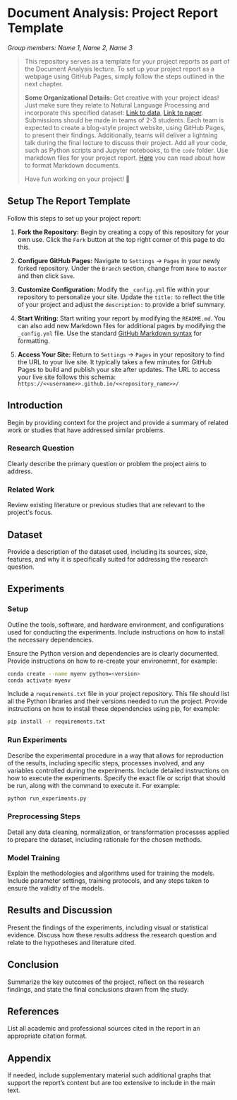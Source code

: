 
# Document Analysis: Project Report Template

_Group members: Name 1, Name 2, Name 3_

> This repository serves as a template for your project reports as part of the Document Analysis lecture. To set up your project report as a webpage using GitHub Pages, simply follow the steps outlined in the next chapter.
>
>**Some Organizational Details:** Get creative with your project ideas! Just make sure they relate to Natural Language Processing and incorporate this specified dataset: [Link to data](https://huggingface.co/datasets/webis/tldr-17), [Link to paper](https://aclanthology.org/W17-4508.pdf). Submissions should be made in teams of 2-3 students. Each team is expected to create a blog-style project website, using GitHub Pages, to present their findings. Additionally, teams will deliver a lightning talk during the final lecture to discuss their project. Add all your code, such as Python scripts and Jupyter notebooks, to the `code` folder. Use markdown files for your project report. [Here](https://docs.gitlab.com/ee/user/markdown.html) you can read about how to format Markdown documents. 
>
>Have fun working on your project! 🥳

## Setup The Report Template

Follow this steps to set up your project report:

1. **Fork the Repository:** Begin by creating a copy of this repository for your own use. Click the `Fork` button at the top right corner of this page to do this.

2. **Configure GitHub Pages:** Navigate to `Settings` -> `Pages` in your newly forked repository. Under the `Branch` section, change from `None` to `master` and then click `Save`.

3. **Customize Configuration:** Modify the `_config.yml` file within your repository to personalize your site. Update the `title:` to reflect the title of your project and adjust the `description:` to provide a brief summary.

4. **Start Writing:** Start writing your report by modifying the `README.md`. You can also add new Markdown files for additional pages by modifying the `_config.yml` file. Use the standard [GitHub Markdown syntax](https://docs.github.com/en/get-started/writing-on-github/getting-started-with-writing-and-formatting-on-github/basic-writing-and-formatting-syntax) for formatting. 

5. **Access Your Site:** Return to `Settings` -> `Pages` in your repository to find the URL to your live site. It typically takes a few minutes for GitHub Pages to build and publish your site after updates. The URL to access your live site follows this schema: `https://<<username>>.github.io/<<repository_name>>/`


## Introduction

Begin by providing context for the project and provide a summary of related work or studies that have addressed similar problems. 

### Research Question

Clearly describe the primary question or problem the project aims to address.

### Related Work

Review existing literature or previous studies that are relevant to the project's focus.

## Dataset

Provide a description of the dataset used, including its sources, size, features, and why it is specifically suited for addressing the research question.

## Experiments

### Setup 

Outline the tools, software, and hardware environment, and configurations used for conducting the experiments. Include instructions on how to install the necessary dependencies.

Ensure the Python version and dependencies are is clearly documented. Provide instructions on how to re-create your environemnt, for example: 

```bash
conda create --name myenv python=<version>
conda activate myenv
```

Include a `requirements.txt` file in your project repository. This file should list all the Python libraries and their versions needed to run the project. Provide instructions on how to install these dependencies using pip, for example:

```bash
pip install -r requirements.txt
```

### Run Experiments

Describe the experimental procedure in a way that allows for reproduction of the results, including specific steps, processes involved, and any variables controlled during the experiments. Include detailed instructions on how to execute the experiments. Specify the exact file or script that should be run, along with the command to execute it. For example:

```bash
python run_experiments.py
```

### Preprocessing Steps

Detail any data cleaning, normalization, or transformation processes applied to prepare the dataset, including rationale for the chosen methods.

### Model Training

Explain the methodologies and algorithms used for training the models. Include parameter settings, training protocols, and any steps taken to ensure the validity of the models.

## Results and Discussion

Present the findings of the experiments, including visual or statistical evidence. Discuss how these results address the research question and relate to the hypotheses and literature cited.

## Conclusion

Summarize the key outcomes of the project, reflect on the research findings, and state the final conclusions drawn from the study.

## References

List all academic and professional sources cited in the report in an appropriate citation format.

## Appendix

If needed, include supplementary material such additional graphs that support the report’s content but are too extensive to include in the main text.
